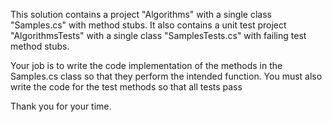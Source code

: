 This solution contains a project "Algorithms" with a single class "Samples.cs" with method stubs.
It also contains a unit test project "AlgorithmsTests" with a single class "SamplesTests.cs" with failing test method stubs.

Your job is to write the code implementation of the methods in the Samples.cs class so that they perform the intended function.
You must also write the code for the test methods so that all tests pass

Thank you for your time.